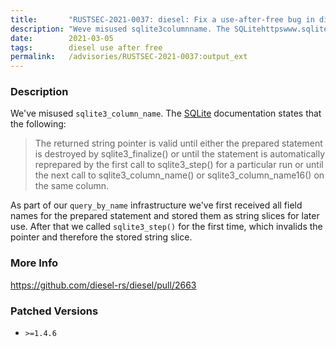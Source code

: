 ```yaml
---
title:       "RUSTSEC-2021-0037: diesel: Fix a use-after-free bug in diesels Sqlite backend"
description: "Weve misused sqlite3columnname. The SQLitehttpswww.sqlite.orgc3refcolumnname.html documentation states that the following  The returned string pointer is valid until either the prepared statement  is destroyed by sqlite3finalize or until the statement is automatically  reprepared by the first call to sqlite3step for a particular  run or until the next call to sqlite3columnname  or sqlite3columnname16 on the same column. As part of our querybyname infrastructure weve first received all field names for the prepared statement and stored them as string slices for later use. After that we called sqlite3step for the first time, which invalids the pointer and therefore the stored string slice."
date:        2021-03-05
tags:        diesel use after free
permalink:   /advisories/RUSTSEC-2021-0037:output_ext
---
```


### Description

We've misused `sqlite3_column_name`. The
[SQLite](https://www.sqlite.org/c3ref/column_name.html) documentation
states that the following:

> The returned string pointer is valid until either the prepared statement
> is destroyed by sqlite3_finalize() or until the statement is automatically
> reprepared by the first call to sqlite3_step() for a particular
> run or until the next call to sqlite3_column_name()
> or sqlite3_column_name16() on the same column.

As part of our `query_by_name` infrastructure we've first received all
field names for the prepared statement and stored them as string slices
for later use. After that we called `sqlite3_step()` for the first time,
which invalids the pointer and therefore the stored string slice.

### More Info

<https://github.com/diesel-rs/diesel/pull/2663>

### Patched Versions

- `>=1.4.6`


